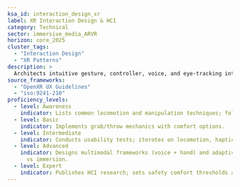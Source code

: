 ```yaml
---
ksa_id: interaction_design_xr
label: XR Interaction Design & HCI
category: Technical
sector: immersive_media_ARVR
horizon: core_2025
cluster_tags:
  - "Interaction Design"
  - "XR Patterns"
description: >
  Architects intuitive gesture, controller, voice, and eye-tracking interactions- while minimizing motion sickness and cognitive load. Applies established patterns—dwell, drag, teleport, object-manipulation, spatial menus—and evaluates affordances using Nielsen heuristics adapted to 3-D.
source_frameworks:
  - "OpenXR UX Guidelines"
  - "iso:9241-210"
proficiency_levels:
  - level: Awareness
    indicator: Lists common locomotion and manipulation techniques; follows platform input guidelines; avoids teleport-motion mismatch.
  - level: Basic
    indicator: Implements grab/throw mechanics with comfort options.
  - level: Intermediate
    indicator: Conducts usability tests; iterates on locomotion, haptics, and affordances; tunes grabbing pivots, inertia, and snapping for precision tasks.
  - level: Advanced
    indicator: Designs multimodal frameworks (voice + hand) and adaptive interfaces; balances usability
      vs immersion.
  - level: Expert
    indicator: Publishes HCI research; sets safety comfort thresholds adopted by platforms; contributes to standards bodies.
---
```

